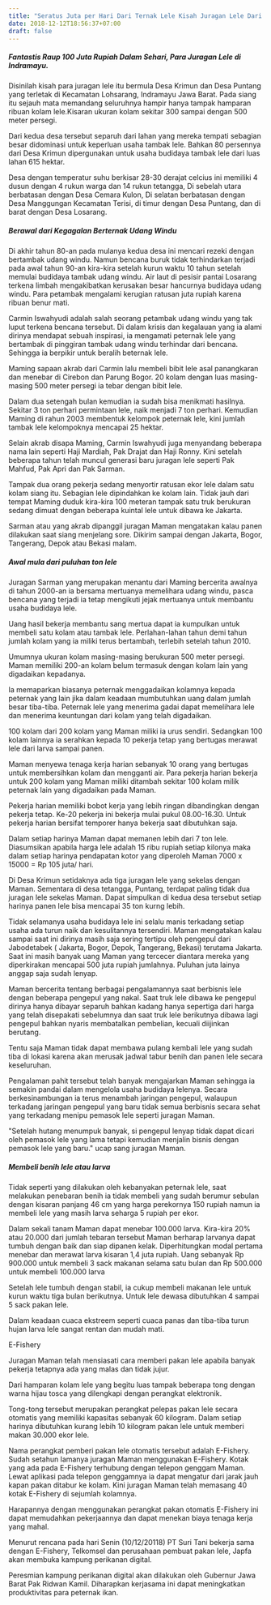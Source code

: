 ```yaml
---
title: "Seratus Juta per Hari Dari Ternak Lele Kisah Juragan Lele Dari Indramayu"
date: 2018-12-12T18:56:37+07:00
draft: false
---
```


##### Fantastis Raup 100 Juta Rupiah Dalam Sehari, Para Juragan Lele di Indramayu.

Disinilah kisah para juragan lele itu bermula Desa Krimun dan Desa Puntang yang terletak di Kecamatan Lohsarang, Indramayu Jawa Barat. Pada siang itu sejauh mata memandang seluruhnya hampir hanya tampak hamparan ribuan kolam lele.Kisaran ukuran kolam sekitar 300 sampai dengan 500 meter persegi. 

Dari kedua desa tersebut separuh dari lahan yang mereka tempati sebagian besar didominasi untuk keperluan usaha tambak lele. Bahkan 80 persennya dari Desa Krimun dipergunakan untuk usaha budidaya tambak lele dari luas lahan 615 hektar.

Desa dengan temperatur suhu berkisar 28-30 derajat celcius ini memiliki 4 dusun dengan 4 rukun warga dan 14 rukun tetangga, Di sebelah utara berbatasan dengan Desa Cemara Kulon, Di selatan berbatasan dengan Desa Manggungan Kecamatan Terisi, di timur dengan Desa Puntang, dan di barat dengan Desa Losarang.

##### Berawal dari Kegagalan Berternak Udang Windu

Di akhir tahun 80-an pada mulanya kedua desa ini mencari rezeki dengan bertambak udang windu. Namun bencana buruk tidak terhindarkan terjadi pada awal tahun 90-an kira-kira setelah kurun waktu 10 tahun setelah memulai budidaya tambak udang windu. Air laut di pesisir pantai Losarang terkena limbah mengakibatkan kerusakan besar hancurnya budidaya udang windu. Para petambak mengalami kerugian ratusan juta rupiah karena ribuan benur mati.

Carmin Iswahyudi adalah salah seorang petambak udang windu yang tak luput terkena bencana tersebut. Di dalam krisis dan kegalauan yang ia alami dirinya mendapat sebuah inspirasi, ia mengamati peternak lele yang bertambak di pinggiran tambak udang windu terhindar dari bencana. Sehingga ia berpikir untuk beralih beternak lele.

Maming sapaan akrab dari Carmin lalu membeli bibit lele asal panangkaran dan menebar di Cirebon dan Parung Bogor. 20 kolam dengan luas masing-masing 500 meter persegi ia tebar dengan bibit lele.

Dalam dua setengah bulan kemudian ia sudah bisa menikmati hasilnya. Sekitar 3 ton perhari permintaan lele, naik menjadi 7 ton perhari. Kemudian Maming di rahun 2003 membentuk kelompok peternak lele, kini jumlah tambak lele kelompoknya mencapai 25 hektar.

Selain akrab disapa Maming, Carmin Iswahyudi juga menyandang beberapa nama lain seperti Haji Mardiah, Pak Drajat dan Haji Ronny. Kini setelah beberapa tahun telah muncul generasi baru juragan lele seperti Pak Mahfud, Pak Apri dan Pak Sarman.

Tampak dua orang pekerja sedang menyortir ratusan ekor lele dalam satu kolam siang itu. Sebagian lele dipindahkan ke kolam lain. Tidak jauh dari tempat Maming duduk kira-kira 100 meteran tampak satu truk berukuran sedang dimuat dengan beberapa kuintal lele untuk dibawa ke Jakarta.

Sarman atau yang akrab dipanggil juragan Maman mengatakan kalau panen dilakukan saat siang menjelang sore. Dikirim sampai dengan Jakarta, Bogor, Tangerang, Depok atau Bekasi malam.

##### Awal mula dari puluhan ton lele

Juragan Sarman yang merupakan menantu dari Maming bercerita awalnya di tahun 2000-an ia bersama mertuanya memelihara udang windu, pasca bencana yang terjadi ia tetap mengikuti jejak mertuanya untuk membantu usaha budidaya lele.

Uang hasil bekerja membantu sang mertua dapat ia kumpulkan untuk membeli satu kolam atau tambak lele. Perlahan-lahan tahun demi tahun jumlah kolam yang ia miliki terus bertambah, terlebih  setelah tahun 2010.

Umumnya ukuran kolam masing-masing berukuran 500 meter persegi. Maman memiliki 200-an kolam belum termasuk dengan kolam lain yang digadaikan kepadanya. 

Ia memaparkan biasanya peternak menggadaikan kolamnya kepada peternak yang lain jika dalam keadaan mumbutuhkan uang dalam jumlah besar tiba-tiba. Peternak lele yang menerima gadai dapat memelihara lele dan menerima keuntungan dari kolam yang telah digadaikan.

100 kolam dari 200 kolam yang Maman miliki ia urus sendiri. Sedangkan 100 kolam lainnya ia serahkan kepada 10 pekerja tetap yang bertugas merawat lele dari larva sampai panen.

Maman menyewa tenaga kerja harian sebanyak 10 orang yang bertugas untuk membersihkan kolam dan mengganti air. Para pekerja harian bekerja untuk 200 kolam yang Maman miliki ditambah sekitar 100 kolam milik peternak lain yang digadaikan pada Maman.

Pekerja harian memiliki bobot kerja yang lebih ringan dibandingkan dengan pekerja tetap.
Ke-20 pekerja ini bekerja mulai pukul 08.00-16.30. Untuk pekerja harian bersifat temporer hanya bekerja saat dibutuhkan saja.

Dalam setiap harinya Maman dapat memanen lebih dari 7 ton lele. Diasumsikan apabila harga lele adalah 15 ribu rupiah setiap kilonya  maka dalam setiap harinya pendapatan kotor yang diperoleh Maman 7000 x 15000 = Rp 105 juta/ hari.

Di Desa Krimun setidaknya ada tiga juragan lele yang sekelas dengan Maman. Sementara di desa tetangga, Puntang, terdapat paling tidak dua juragan lele sekelas Maman. Dapat simpulkan di kedua desa tersebut setiap harinya panen lele bisa mencapai 35 ton kurng lebih.

Tidak selamanya usaha budidaya lele ini selalu manis terkadang setiap usaha ada turun naik dan kesulitannya tersendiri. Maman mengatakan kalau sampai saat ini dirinya masih saja sering tertipu oleh pengepul dari Jabodetabek ( Jakarta, Bogor, Depok, Tangerang, Bekasi) terutama Jakarta. Saat ini masih banyak uang Maman yang tercecer diantara mereka yang diperkirakan mencapai 500 juta rupiah jumlahnya. Puluhan juta lainya anggap saja sudah lenyap.

Maman bercerita tentang berbagai pengalamannya saat berbisnis lele dengan beberapa pengepul yang nakal. 
Saat truk lele dibawa ke pengepul dirinya hanya dibayar separuh  bahkan kadang hanya sepertiga dari harga yang telah disepakati sebelumnya dan saat truk lele berikutnya dibawa lagi pengepul bahkan nyaris membatalkan pembelian, kecuali diijinkan berutang.

Tentu saja Maman  tidak dapat membawa pulang kembali lele yang sudah tiba di lokasi karena akan merusak jadwal tabur benih dan panen lele secara keseluruhan.

Pengalaman pahit tersebut telah banyak mengajarkan Maman sehingga ia semakin pandai dalam mengelola usaha budidaya lelenya. Secara berkesinambungan ia terus menambah jaringan pengepul, walaupun terkadang jaringan pengepul yang baru tidak semua berbisnis secara sehat yang terkadang menipu pemasok lele seperti juragan Maman.

"Setelah hutang menumpuk banyak, si pengepul lenyap tidak dapat dicari oleh pemasok lele yang lama tetapi kemudian menjalin bisnis dengan pemasok lele yang baru." ucap sang juragan Maman.

##### Membeli benih lele atau larva

Tidak seperti yang dilakukan oleh kebanyakan peternak lele, saat melakukan penebaran benih ia tidak membeli yang sudah berumur sebulan dengan kisaran panjang 46 cm yang harga perekornya 150 rupiah namun ia membeli lele yang masih larva seharga 5 rupiah per ekor. 

Dalam sekali tanam Maman dapat menebar 100.000 larva. Kira-kira 20% atau 20.000 dari jumlah tebaran tersebut Maman berharap larvanya dapat tumbuh dengan baik dan siap dipanen kelak. Diperhitungkan modal pertama menebar dan merawat larva kisaran 1,4 juta rupiah. Uang sebanyak Rp 900.000 untuk membeli 3 sack makanan selama satu bulan dan Rp 500.000 untuk membeli 100.000 larva

Setelah lele tumbuh dengan stabil, ia cukup membeli makanan lele untuk kurun waktu tiga bulan berikutnya. Untuk lele dewasa dibutuhkan 4 sampai 5 sack pakan lele.

Dalam keadaan cuaca ekstreem seperti cuaca panas dan tiba-tiba turun hujan larva lele sangat rentan dan mudah mati.

E-Fishery 

Juragan Maman telah mensiasati cara memberi pakan lele apabila banyak pekerja tetapnya ada yang malas dan tidak jujur.

Dari hamparan kolam lele yang begitu luas tampak beberapa tong dengan warna hijau tosca yang dilengkapi dengan perangkat elektronik.

Tong-tong tersebut merupakan perangkat pelepas pakan lele secara otomatis yang memiliki kapasitas sebanyak 60 kilogram. Dalam setiap harinya dibutuhkan kurang lebih 10 kilogram pakan lele untuk memberi makan 30.000 ekor lele.

Nama perangkat pemberi pakan lele otomatis tersebut adalah E-Fishery. Sudah setahun lamanya juragan Maman menggunakan E-Fishery.
Kotak yang ada pada E-Fishery terhubung dengan telepon genggam Maman. Lewat aplikasi pada telepon genggamnya ia dapat mengatur dari jarak jauh kapan pakan ditabur ke kolam. Kini juragan Maman telah memasang 40 kotak E-Fishery di sejumlah kolamnya.

Harapannya dengan menggunakan perangkat pakan otomatis E-Fishery ini dapat memudahkan pekerjaannya dan dapat menekan biaya tenaga kerja yang mahal.

Menurut rencana pada hari Senin (10/12/20118) PT Suri Tani bekerja sama dengan E-Fishery, Telkomsel dan perusahaan pembuat pakan lele, Japfa akan membuka kampung perikanan digital. 

Peresmian kampung perikanan digital akan dilakukan oleh Gubernur Jawa Barat Pak Ridwan Kamil. Diharapkan kerjasama ini dapat meningkatkan produktivitas para peternak ikan.